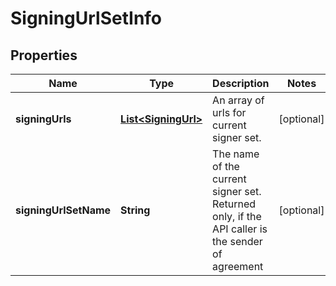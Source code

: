 
# SigningUrlSetInfo

## Properties
Name | Type | Description | Notes
------------ | ------------- | ------------- | -------------
**signingUrls** | [**List&lt;SigningUrl&gt;**](SigningUrl.md) | An array of urls for current signer set. |  [optional]
**signingUrlSetName** | **String** | The name of the current signer set. Returned only, if the API caller is the sender of agreement |  [optional]



